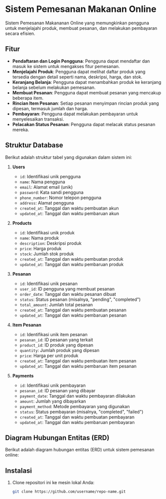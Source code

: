 # Sistem Pemesanan Makanan Online

Sistem Pemesanan Makananan Online yang memungkinkan pengguna untuk menjelajahi produk, membuat pesanan, dan melakukan pembayaran secara efisien. 

## Fitur

- **Pendaftaran dan Login Pengguna**: Pengguna dapat mendaftar dan masuk ke sistem untuk mengakses fitur pemesanan.
- **Menjelajahi Produk**: Pengguna dapat melihat daftar produk yang tersedia dengan detail seperti nama, deskripsi, harga, dan stok.
- **Keranjang Belanja**: Pengguna dapat menambahkan produk ke keranjang belanja sebelum melakukan pemesanan.
- **Membuat Pesanan**: Pengguna dapat membuat pesanan yang mencakup beberapa item.
- **Rincian Item Pesanan**: Setiap pesanan menyimpan rincian produk yang dipesan, termasuk jumlah dan harga.
- **Pembayaran**: Pengguna dapat melakukan pembayaran untuk menyelesaikan transaksi.
- **Pelacakan Status Pesanan**: Pengguna dapat melacak status pesanan mereka.

## Struktur Database

Berikut adalah struktur tabel yang digunakan dalam sistem ini:

1. **Users**
   - `id`: Identifikasi unik pengguna
   - `name`: Nama pengguna
   - `email`: Alamat email (unik)
   - `password`: Kata sandi pengguna
   - `phone_number`: Nomor telepon pengguna
   - `address`: Alamat pengguna
   - `created_at`: Tanggal dan waktu pembuatan akun
   - `updated_at`: Tanggal dan waktu pembaruan akun

2. **Products**
   - `id`: Identifikasi unik produk
   - `name`: Nama produk
   - `description`: Deskripsi produk
   - `price`: Harga produk
   - `stock`: Jumlah stok produk
   - `created_at`: Tanggal dan waktu pembuatan produk
   - `updated_at`: Tanggal dan waktu pembaruan produk

3. **Pesanan**
   - `id`: Identifikasi unik pesanan
   - `user_id`: ID pengguna yang membuat pesanan
   - `order_date`: Tanggal dan waktu pesanan dibuat
   - `status`: Status pesanan (misalnya, "pending", "completed")
   - `total_amount`: Jumlah total pesanan
   - `created_at`: Tanggal dan waktu pembuatan pesanan
   - `updated_at`: Tanggal dan waktu pembaruan pesanan

4. **Item Pesanan**
   - `id`: Identifikasi unik item pesanan
   - `pesanan_id`: ID pesanan yang terkait
   - `product_id`: ID produk yang dipesan
   - `quantity`: Jumlah produk yang dipesan
   - `price`: Harga per unit produk
   - `created_at`: Tanggal dan waktu pembuatan item pesanan
   - `updated_at`: Tanggal dan waktu pembaruan item pesanan

5. **Payments**
   - `id`: Identifikasi unik pembayaran
   - `pesanan_id`: ID pesanan yang dibayar
   - `payment_date`: Tanggal dan waktu pembayaran dilakukan
   - `amount`: Jumlah yang dibayarkan
   - `payment_method`: Metode pembayaran yang digunakan
   - `status`: Status pembayaran (misalnya, "completed", "failed")
   - `created_at`: Tanggal dan waktu pembuatan pembayaran
   - `updated_at`: Tanggal dan waktu pembaruan pembayaran

## Diagram Hubungan Entitas (ERD)

Berikut adalah diagram hubungan entitas (ERD) untuk sistem pemesanan online:



## Instalasi

1. Clone repositori ini ke mesin lokal Anda:
   ```bash
   git clone https://github.com/username/repo-name.git

